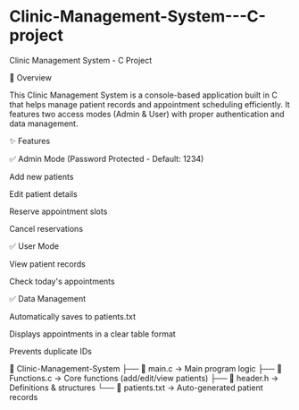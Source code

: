 # Clinic-Management-System---C-project
Clinic Management System - C Project

📌 Overview

This Clinic Management System is a console-based application built in C that helps manage patient records and appointment scheduling efficiently. It features two access modes (Admin & User) with proper authentication and data management.

✨ Features

✅ Admin Mode (Password Protected - Default: 1234)

Add new patients

Edit patient details

Reserve appointment slots

Cancel reservations

✅ User Mode

View patient records

Check today's appointments

✅ Data Management

Automatically saves to patients.txt

Displays appointments in a clear table format

Prevents duplicate IDs

📁 Clinic-Management-System
├── 📄 main.c            → Main program logic
├── 📄 Functions.c       → Core functions (add/edit/view patients)
├── 📄 header.h          → Definitions & structures
└── 📄 patients.txt      → Auto-generated patient records

